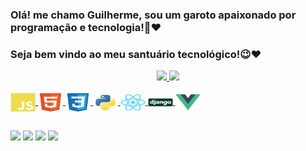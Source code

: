 ### Olá! me chamo Guilherme, sou um garoto apaixonado por programação e tecnologia!🙌❤️
### Seja bem vindo ao meu santuário tecnológico!😉❤
<div align="center" styles="background-color: #ccc;">
  <a href="https://github.com/GuiLeoni14">
  <img height="180em" src="https://github-readme-stats.vercel.app/api?username=GuiLeoni14&show_icons=true&theme=radical&include_all_commits=true&count_private=true"/>
  <img height="180em" src="https://github-readme-stats.vercel.app/api/top-langs/?username=GuiLeoni14&layout=compact&langs_count=7&theme=radical"/>
</div>
<div style="display: inline_block"><br>
  <img align="center" alt="gui-Js" height="30" width="40" src="https://raw.githubusercontent.com/devicons/devicon/master/icons/javascript/javascript-plain.svg">
  <img align="center" alt="gui-HTML" height="30" width="40" src="https://raw.githubusercontent.com/devicons/devicon/master/icons/html5/html5-original.svg">
  <img align="center" alt="gui-CSS" height="30" width="40" src="https://raw.githubusercontent.com/devicons/devicon/master/icons/css3/css3-original.svg">
  <img align="center" alt="gui-Python" height="30" width="40" src="https://raw.githubusercontent.com/devicons/devicon/master/icons/python/python-original.svg">
  <img align="center" alt="gui-React" height="30" width="40" src="https://github.com/devicons/devicon/blob/master/icons/react/react-original.svg">
  <img align="center" alt="gui-Django" height="30" width="40" src="https://github.com/devicons/devicon/blob/master/icons/django/django-original.svg">
  <img align="center" alt="gui-Django" height="30" width="40" src="https://github.com/devicons/devicon/blob/master/icons/vuejs/vuejs-original.svg">
</div>
  
  ##
 
<div> 
  <a href="https://www.instagram.com/gui_leoni14/" target="_blank"><img src="https://img.shields.io/badge/-Instagram-%23E4405F?style=for-the-badge&logo=instagram&logoColor=white" target="_blank"></a>
  <a href="https://api.whatsapp.com/send/?phone=5535999979041" target="_blank"><img src="https://img.shields.io/badge/WhatsApp-25D366?style=for-the-badge&logo=whatsapp&logoColor=white" target="_blank"></img></a>
    <a href="https://br.linkedin.com/in/guileoni14" target="_blank"><img src="https://img.shields.io/badge/LinkedIn-0077B5?style=for-the-badge&logo=linkedin&logoColor=white" target="_blank"></img></a>
  <a href = "mailto:guileone167@gmail.com"><img src="https://img.shields.io/badge/-Gmail-%23333?style=for-the-badge&logo=gmail&logoColor=white" target="_blank"></a> 
</div>
